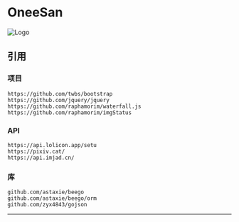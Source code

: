 # OneeSan
![Logo](https://repository-images.githubusercontent.com/229709616/9ce94e80-25b7-11ea-94b7-cb6324164108)

## 引用
### 项目
```
https://github.com/twbs/bootstrap
https://github.com/jquery/jquery
https://github.com/raphamorim/waterfall.js
https://github.com/raphamorim/imgStatus
```
### API
```
https://api.lolicon.app/setu 
https://pixiv.cat/
https://api.imjad.cn/
```
### 库
```
github.com/astaxie/beego
github.com/astaxie/beego/orm
github.com/zyx4843/gojson
```
------------
